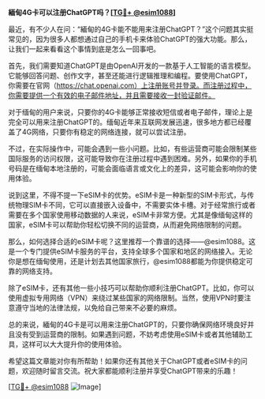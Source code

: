 **緬甸4G卡可以注册ChatGPT吗？[[TG💪+ @esim1088](https://t.me/s/esim1088)]**

最近，有不少人在问：“緬甸的4G卡能不能用来注册ChatGPT？”这个问题其实挺常见的，因为很多人都想通过自己的手机卡来体验ChatGPT的强大功能。那么，让我们一起来看看这个事情到底是怎么一回事吧。

首先，我们需要知道ChatGPT是由OpenAI开发的一款基于人工智能的语言模型。它能够回答问题、创作文字，甚至还能进行逻辑推理和编程。要使用ChatGPT，你需要在官网（https://chat.openai.com）上注册账号并登录。而注册过程中，你需要提供一个有效的电子邮件地址，并且需要接收一封验证邮件。

对于缅甸的用户来说，只要你的4G卡能够正常接收短信或者电子邮件，理论上是完全可以用来注册ChatGPT的。缅甸近年来互联网发展迅速，很多地方都已经覆盖了4G网络，只要你有稳定的网络连接，就可以尝试注册。

不过，在实际操作中，可能会遇到一些小问题。比如，有些运营商可能会限制某些国际服务的访问权限，这可能导致你在注册过程中遇到困难。另外，如果你的手机号码是在缅甸本地注册的，可能会面临语言或文化上的差异，这可能会影响你的使用体验。

说到这里，不得不提一下eSIM卡的优势。eSIM卡是一种新型的SIM卡形式，与传统物理SIM卡不同，它可以直接嵌入设备中，不需要实体卡槽。对于经常旅行或者需要在多个国家使用移动数据的人来说，eSIM卡非常方便。尤其是像缅甸这样的国家，eSIM卡可以帮助你轻松切换不同的运营商，从而避免网络限制的问题。

那么，如何选择合适的eSIM卡呢？这里推荐一个靠谱的选择——@esim1088。这是一个专门提供eSIM卡服务的平台，支持全球多个国家和地区的网络接入。无论你是想在缅甸使用，还是计划去其他国家旅行，@esim1088都能为你提供稳定可靠的网络支持。

除了eSIM卡，还有其他一些小技巧可以帮助你顺利注册ChatGPT。比如，你可以使用虚拟专用网络（VPN）来绕过某些国家的网络限制。当然，使用VPN时要注意遵守当地的法律法规，以免给自己带来不必要的麻烦。

总的来说，緬甸的4G卡是可以用来注册ChatGPT的，只要你确保网络环境良好并且没有受到运营商的限制。如果遇到问题，不妨考虑使用eSIM卡或者其他辅助工具，这样可以大大提升你的使用体验。

希望这篇文章能对你有所帮助！如果你还有其他关于ChatGPT或者eSIM卡的问题，欢迎随时留言交流。祝大家都能顺利注册并享受ChatGPT带来的乐趣！

[[TG💪+ @esim1088](https://t.me/s/esim1088) ![Image](https://i.postimg.cc/4NQfJmqS/Snipaste-2025-05-13-00-14-12.png)]
